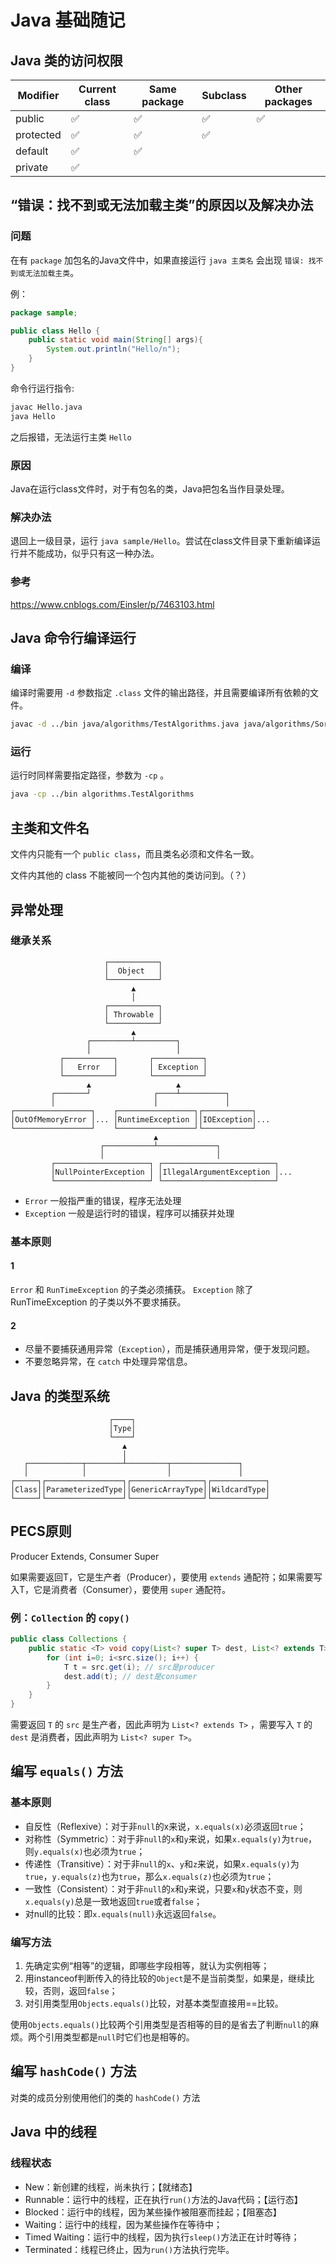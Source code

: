 # Java 基础随记

## Java 类的访问权限

| Modifier  | Current class | Same package | Subclass | Other packages |
|-----------|---------------|--------------|----------|----------------|
| public    |       ✅       |       ✅      |     ✅    |        ✅       |
| protected |       ✅       |       ✅      |     ✅    |                |
| default   |       ✅       |       ✅      |          |                |
| private   |       ✅       |              |          |                |



## “错误：找不到或无法加载主类”的原因以及解决办法
### 问题
在有 `package` 加包名的Java文件中，如果直接运行 `java 主类名` 会出现 `错误: 找不到或无法加载主类`。

例：
```java
package sample;

public class Hello {
    public static void main(String[] args){
        System.out.println("Hello/n");
    }
}
```
命令行运行指令:
```bash
javac Hello.java
java Hello
```
之后报错，无法运行主类 `Hello`

### 原因
Java在运行class文件时，对于有包名的类，Java把包名当作目录处理。

### 解决办法
退回上一级目录，运行 `java sample/Hello`。尝试在class文件目录下重新编译运行并不能成功，似乎只有这一种办法。

### 参考
https://www.cnblogs.com/Einsler/p/7463103.html

## Java 命令行编译运行
### 编译
编译时需要用 `-d` 参数指定 `.class` 文件的输出路径，并且需要编译所有依赖的文件。
```bash
javac -d ../bin java/algorithms/TestAlgorithms.java java/algorithms/Sort.java 
```

### 运行
运行时同样需要指定路径，参数为 `-cp` 。
```bash
java -cp ../bin algorithms.TestAlgorithms
```

## 主类和文件名
文件内只能有一个 `public class`，而且类名必须和文件名一致。

文件内其他的 class 不能被同一个包内其他的类访问到。（？）

## 异常处理
### 继承关系
```
                     ┌───────────┐
                     │  Object   │
                     └───────────┘
                           ▲
                           │
                     ┌───────────┐
                     │ Throwable │
                     └───────────┘
                           ▲
                 ┌─────────┴─────────┐
                 │                   │
           ┌───────────┐       ┌───────────┐
           │   Error   │       │ Exception │
           └───────────┘       └───────────┘
                 ▲                   ▲
         ┌───────┘              ┌────┴──────────┐
         │                      │               │
┌─────────────────┐    ┌─────────────────┐┌───────────┐
│OutOfMemoryError │... │RuntimeException ││IOException│...
└─────────────────┘    └─────────────────┘└───────────┘
                                ▲
                    ┌───────────┴─────────────┐
                    │                         │
         ┌─────────────────────┐ ┌─────────────────────────┐
         │NullPointerException │ │IllegalArgumentException │...
         └─────────────────────┘ └─────────────────────────┘
```

- `Error` 一般指严重的错误，程序无法处理
- `Exception` 一般是运行时的错误，程序可以捕获并处理


### 基本原则
#### 1
`Error` 和 `RunTimeException` 的子类必须捕获。
`Exception` 除了 RunTimeException 的子类以外不要求捕获。

#### 2
- 尽量不要捕获通用异常（`Exception`），而是捕获通用异常，便于发现问题。
- 不要忽略异常，在 `catch` 中处理异常信息。

## Java 的类型系统

```
                      ┌────┐
                      │Type│
                      └────┘
                         ▲
                         │
   ┌────────────┬────────┴─────────┬───────────────┐
   │            │                  │               │
┌─────┐┌─────────────────┐┌────────────────┐┌────────────┐
│Class││ParameterizedType││GenericArrayType││WildcardType│
└─────┘└─────────────────┘└────────────────┘└────────────┘
```

## PECS原则
Producer Extends, Consumer Super

如果需要返回T，它是生产者（Producer），要使用 `extends` 通配符；如果需要写入T，它是消费者（Consumer），要使用 `super` 通配符。

### 例：`Collection` 的 `copy()`

```java
public class Collections {
    public static <T> void copy(List<? super T> dest, List<? extends T> src) {
        for (int i=0; i<src.size(); i++) {
            T t = src.get(i); // src是producer
            dest.add(t); // dest是consumer
        }
    }
}
```

需要返回 `T` 的 `src` 是生产者，因此声明为 `List<? extends T>` ，需要写入 `T` 的 `dest` 是消费者，因此声明为 `List<? super T>`。

## 编写 `equals()` 方法

### 基本原则
- 自反性（Reflexive）：对于非`null`的x来说，`x.equals(x)`必须返回`true`；
- 对称性（Symmetric）：对于非`null`的`x`和`y`来说，如果`x.equals(y)`为`true`，则`y.equals(x)`也必须为`true`；
- 传递性（Transitive）：对于非`null`的`x`、`y`和`z`来说，如果`x.equals(y)`为`true`，`y.equals(z)`也为`true`，那么`x.equals(z)`也必须为`true`；
- 一致性（Consistent）：对于非`null`的`x`和`y`来说，只要`x`和`y`状态不变，则`x.equals(y)`总是一致地返回`true`或者`false`；
- 对null的比较：即`x.equals(null)`永远返回`false`。
  
### 编写方法
1. 先确定实例“相等”的逻辑，即哪些字段相等，就认为实例相等；
2. 用instanceof判断传入的待比较的`Object`是不是当前类型，如果是，继续比较，否则，返回`false`；
3. 对引用类型用`Objects.equals()`比较，对基本类型直接用==比较。

使用`Objects.equals()`比较两个引用类型是否相等的目的是省去了判断`null`的麻烦。两个引用类型都是`null`时它们也是相等的。

## 编写 `hashCode()` 方法

对类的成员分别使用他们的类的 `hashCode()` 方法

## Java 中的线程

### 线程状态
- New：新创建的线程，尚未执行；【就绪态】
- Runnable：运行中的线程，正在执行`run()`方法的Java代码；【运行态】
- Blocked：运行中的线程，因为某些操作被阻塞而挂起；【阻塞态】
- Waiting：运行中的线程，因为某些操作在等待中；
- Timed Waiting：运行中的线程，因为执行`sleep()`方法正在计时等待；
- Terminated：线程已终止，因为`run()`方法执行完毕。